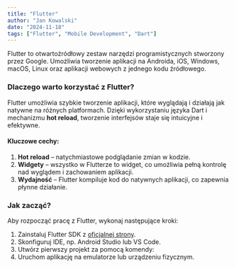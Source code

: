 ```yaml
---
title: "Flutter"
author: "Jan Kowalski"
date: "2024-11-18"
tags: ["Flutter", "Mobile Development", "Dart"]
---
```


Flutter to otwartoźródłowy zestaw narzędzi programistycznych stworzony przez Google. Umożliwia tworzenie aplikacji na Androida, iOS, Windows, macOS, Linux oraz aplikacji webowych z jednego kodu źródłowego.

### Dlaczego warto korzystać z Flutter?

Flutter umożliwia szybkie tworzenie aplikacji, które wyglądają i działają jak natywne na różnych platformach. Dzięki wykorzystaniu języka Dart i mechanizmu **hot reload**, tworzenie interfejsów staje się intuicyjne i efektywne.

#### Kluczowe cechy:

1. **Hot reload** – natychmiastowe podglądanie zmian w kodzie.
2. **Widgety** – wszystko w Flutterze to widget, co umożliwia pełną kontrolę nad wyglądem i zachowaniem aplikacji.
3. **Wydajność** – Flutter kompiluje kod do natywnych aplikacji, co zapewnia płynne działanie.

### Jak zacząć?

Aby rozpocząć pracę z Flutter, wykonaj następujące kroki:

1. Zainstaluj Flutter SDK z [oficjalnej strony](https://flutter.dev).
2. Skonfiguruj IDE, np. Android Studio lub VS Code.
3. Utwórz pierwszy projekt za pomocą komendy:
4. Uruchom aplikację na emulatorze lub urządzeniu fizycznym.

